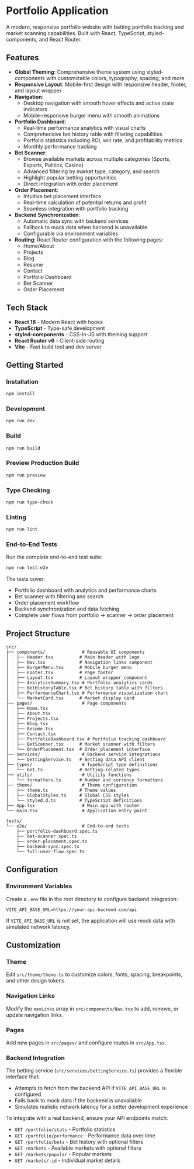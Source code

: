 # Portfolio Application

A modern, responsive portfolio website with betting portfolio tracking and market scanning capabilities. Built with React, TypeScript, styled-components, and React Router.

## Features

- **Global Theming**: Comprehensive theme system using styled-components with customizable colors, typography, spacing, and more
- **Responsive Layout**: Mobile-first design with responsive header, footer, and layout wrapper
- **Navigation**: 
  - Desktop navigation with smooth hover effects and active state indicators
  - Mobile-responsive burger menu with smooth animations
- **Portfolio Dashboard**: 
  - Real-time performance analytics with visual charts
  - Comprehensive bet history table with filtering capabilities
  - Portfolio statistics including ROI, win rate, and profitability metrics
  - Monthly performance tracking
- **Bet Scanner**: 
  - Browse available markets across multiple categories (Sports, Esports, Politics, Casino)
  - Advanced filtering by market type, category, and search
  - Highlight popular betting opportunities
  - Direct integration with order placement
- **Order Placement**: 
  - Intuitive bet placement interface
  - Real-time calculation of potential returns and profit
  - Seamless integration with portfolio tracking
- **Backend Synchronization**: 
  - Automatic data sync with backend services
  - Fallback to mock data when backend is unavailable
  - Configurable via environment variables
- **Routing**: React Router configuration with the following pages:
  - Home/About
  - Projects
  - Blog
  - Resume
  - Contact
  - Portfolio Dashboard
  - Bet Scanner
  - Order Placement

## Tech Stack

- **React 18** - Modern React with hooks
- **TypeScript** - Type-safe development
- **styled-components** - CSS-in-JS with theming support
- **React Router v6** - Client-side routing
- **Vite** - Fast build tool and dev server

## Getting Started

### Installation

```bash
npm install
```

### Development

```bash
npm run dev
```

### Build

```bash
npm run build
```

### Preview Production Build

```bash
npm run preview
```

### Type Checking

```bash
npm run type-check
```

### Linting

```bash
npm run lint
```

### End-to-End Tests

Run the complete end-to-end test suite:

```bash
npm run test:e2e
```

The tests cover:
- Portfolio dashboard with analytics and performance charts
- Bet scanner with filtering and search
- Order placement workflow
- Backend synchronization and data fetching
- Complete user flows from portfolio → scanner → order placement

## Project Structure

```
src/
├── components/              # Reusable UI components
│   ├── Header.tsx          # Main header with logo
│   ├── Nav.tsx             # Navigation links component
│   ├── BurgerMenu.tsx      # Mobile burger menu
│   ├── Footer.tsx          # Page footer
│   ├── Layout.tsx          # Layout wrapper component
│   ├── AnalyticsSummary.tsx # Portfolio analytics cards
│   ├── BetHistoryTable.tsx # Bet history table with filters
│   ├── PerformanceChart.tsx # Performance visualization chart
│   └── MarketCard.tsx      # Market display card
├── pages/                   # Page components
│   ├── Home.tsx
│   ├── About.tsx
│   ├── Projects.tsx
│   ├── Blog.tsx
│   ├── Resume.tsx
│   ├── Contact.tsx
│   ├── PortfolioDashboard.tsx # Portfolio tracking dashboard
│   ├── BetScanner.tsx      # Market scanner with filters
│   └── OrderPlacement.tsx  # Order placement interface
├── services/                # Backend service integrations
│   └── bettingService.ts   # Betting data API client
├── types/                   # TypeScript type definitions
│   └── bet.ts              # Betting-related types
├── utils/                   # Utility functions
│   └── formatters.ts       # Number and currency formatters
├── theme/                   # Theme configuration
│   ├── theme.ts            # Theme values
│   ├── GlobalStyles.ts     # Global CSS styles
│   └── styled.d.ts         # TypeScript definitions
├── App.tsx                  # Main app with router
└── main.tsx                 # Application entry point

tests/
└── e2e/                     # End-to-end tests
    ├── portfolio-dashboard.spec.ts
    ├── bet-scanner.spec.ts
    ├── order-placement.spec.ts
    ├── backend-sync.spec.ts
    └── full-user-flow.spec.ts
```

## Configuration

### Environment Variables

Create a `.env` file in the root directory to configure backend integration:

```env
VITE_API_BASE_URL=https://your-api-backend.com/api
```

If `VITE_API_BASE_URL` is not set, the application will use mock data with simulated network latency.

## Customization

### Theme

Edit `src/theme/theme.ts` to customize colors, fonts, spacing, breakpoints, and other design tokens.

### Navigation Links

Modify the `navLinks` array in `src/components/Nav.tsx` to add, remove, or update navigation links.

### Pages

Add new pages in `src/pages/` and configure routes in `src/App.tsx`.

### Backend Integration

The betting service (`src/services/bettingService.ts`) provides a flexible interface that:
- Attempts to fetch from the backend API if `VITE_API_BASE_URL` is configured
- Falls back to mock data if the backend is unavailable
- Simulates realistic network latency for a better development experience

To integrate with a real backend, ensure your API endpoints match:
- `GET /portfolio/stats` - Portfolio statistics
- `GET /portfolio/performance` - Performance data over time
- `GET /portfolio/bets` - Bet history with optional filters
- `GET /markets` - Available markets with optional filters
- `GET /markets/popular` - Popular markets
- `GET /markets/:id` - Individual market details

